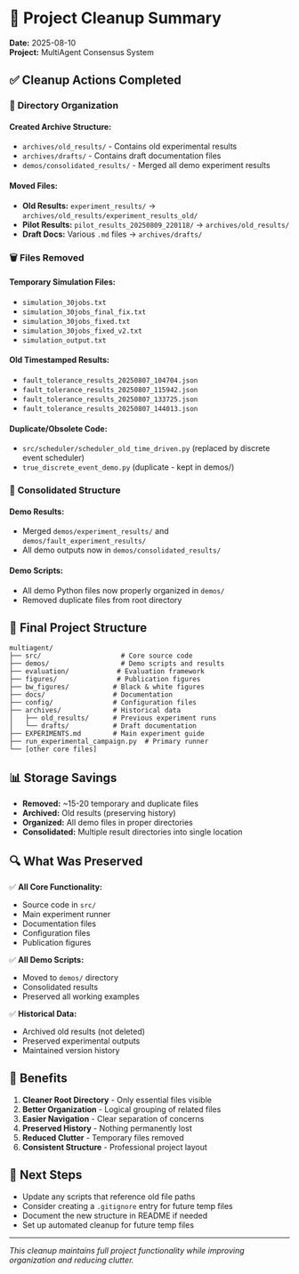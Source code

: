 # 🧹 Project Cleanup Summary

**Date:** 2025-08-10  
**Project:** MultiAgent Consensus System

## ✅ Cleanup Actions Completed

### 📁 **Directory Organization**

#### Created Archive Structure:
- `archives/old_results/` - Contains old experimental results
- `archives/drafts/` - Contains draft documentation files
- `demos/consolidated_results/` - Merged all demo experiment results

#### Moved Files:
- **Old Results:** `experiment_results/` → `archives/old_results/experiment_results_old/`
- **Pilot Results:** `pilot_results_20250809_220118/` → `archives/old_results/`
- **Draft Docs:** Various `.md` files → `archives/drafts/`

### 🗑️ **Files Removed**

#### Temporary Simulation Files:
- `simulation_30jobs.txt`
- `simulation_30jobs_final_fix.txt` 
- `simulation_30jobs_fixed.txt`
- `simulation_30jobs_fixed_v2.txt`
- `simulation_output.txt`

#### Old Timestamped Results:
- `fault_tolerance_results_20250807_104704.json`
- `fault_tolerance_results_20250807_115942.json`
- `fault_tolerance_results_20250807_133725.json`
- `fault_tolerance_results_20250807_144013.json`

#### Duplicate/Obsolete Code:
- `src/scheduler/scheduler_old_time_driven.py` (replaced by discrete event scheduler)
- `true_discrete_event_demo.py` (duplicate - kept in demos/)

### 📂 **Consolidated Structure**

#### Demo Results:
- Merged `demos/experiment_results/` and `demos/fault_experiment_results/` 
- All demo outputs now in `demos/consolidated_results/`

#### Demo Scripts:
- All demo Python files now properly organized in `demos/`
- Removed duplicate files from root directory

## 🎯 **Final Project Structure**

```
multiagent/
├── src/                    # Core source code
├── demos/                  # Demo scripts and results
├── evaluation/            # Evaluation framework  
├── figures/               # Publication figures
├── bw_figures/           # Black & white figures
├── docs/                 # Documentation
├── config/               # Configuration files
├── archives/             # Historical data
│   ├── old_results/      # Previous experiment runs
│   └── drafts/           # Draft documentation
├── EXPERIMENTS.md        # Main experiment guide
├── run_experimental_campaign.py  # Primary runner
└── [other core files]
```

## 📊 **Storage Savings**

- **Removed:** ~15-20 temporary and duplicate files
- **Archived:** Old results (preserving history)
- **Organized:** All demo files in proper directories
- **Consolidated:** Multiple result directories into single location

## 🔍 **What Was Preserved**

✅ **All Core Functionality:**
- Source code in `src/`
- Main experiment runner
- Documentation files
- Configuration files
- Publication figures

✅ **All Demo Scripts:**
- Moved to `demos/` directory
- Consolidated results
- Preserved all working examples

✅ **Historical Data:**
- Archived old results (not deleted)
- Preserved experimental outputs
- Maintained version history

## 🚀 **Benefits**

1. **Cleaner Root Directory** - Only essential files visible
2. **Better Organization** - Logical grouping of related files  
3. **Easier Navigation** - Clear separation of concerns
4. **Preserved History** - Nothing permanently lost
5. **Reduced Clutter** - Temporary files removed
6. **Consistent Structure** - Professional project layout

## 📝 **Next Steps**

- Update any scripts that reference old file paths
- Consider creating a `.gitignore` entry for future temp files
- Document the new structure in README if needed
- Set up automated cleanup for future temp files

---

*This cleanup maintains full project functionality while improving organization and reducing clutter.*
